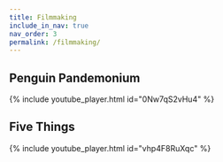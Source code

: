 ```yaml
---
title: Filmmaking
include_in_nav: true
nav_order: 3
permalink: /filmmaking/
---
```


## Penguin Pandemonium
{% include youtube_player.html id="0Nw7qS2vHu4" %}

## Five Things
{% include youtube_player.html id="vhp4F8RuXqc" %}
